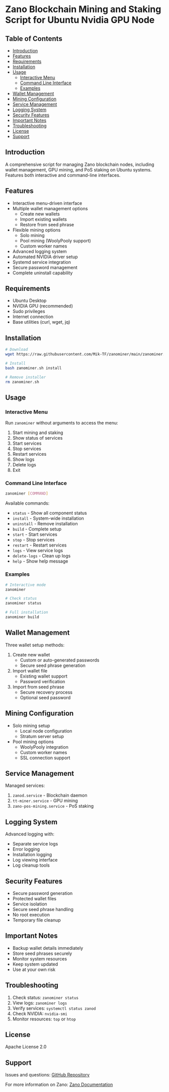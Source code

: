 <h1> Zano Blockchain Mining and Staking Script for Ubuntu Nvidia GPU Node </h1>

<h2>Table of Contents</h2>

- [Introduction](#introduction)
- [Features](#features)
- [Requirements](#requirements)
- [Installation](#installation)
- [Usage](#usage)
  - [Interactive Menu](#interactive-menu)
  - [Command Line Interface](#command-line-interface)
  - [Examples](#examples)
- [Wallet Management](#wallet-management)
- [Mining Configuration](#mining-configuration)
- [Service Management](#service-management)
- [Logging System](#logging-system)
- [Security Features](#security-features)
- [Important Notes](#important-notes)
- [Troubleshooting](#troubleshooting)
- [License](#license)
- [Support](#support)

## Introduction

A comprehensive script for managing Zano blockchain nodes, including wallet management, GPU mining, and PoS staking on Ubuntu systems. Features both interactive and command-line interfaces.

## Features

- Interactive menu-driven interface
- Multiple wallet management options
  - Create new wallets
  - Import existing wallets
  - Restore from seed phrase
- Flexible mining options
  - Solo mining
  - Pool mining (WoolyPooly support)
  - Custom worker names
- Advanced logging system
- Automated NVIDIA driver setup
- Systemd service integration
- Secure password management
- Complete uninstall capability

## Requirements

- Ubuntu Desktop
- NVIDIA GPU (recommended)
- Sudo privileges
- Internet connection
- Base utilities (curl, wget, jq)

## Installation

```bash
# Download
wget https://raw.githubusercontent.com/Mik-TF/zanominer/main/zanominer.sh

# Install
bash zanominer.sh install

# Remove installer
rm zanominer.sh
```

## Usage

### Interactive Menu

Run `zanominer` without arguments to access the menu:

1. Start mining and staking
2. Show status of services
3. Start services
4. Stop services
5. Restart services
6. Show logs
7. Delete logs
8. Exit

### Command Line Interface

```bash
zanominer [COMMAND]
```

Available commands:
- `status` - Show all component status
- `install` - System-wide installation
- `uninstall` - Remove installation
- `build` - Complete setup
- `start` - Start services
- `stop` - Stop services
- `restart` - Restart services
- `logs` - View service logs
- `delete-logs` - Clean up logs
- `help` - Show help message

### Examples

```bash
# Interactive mode
zanominer

# Check status
zanominer status

# Full installation
zanominer build
```

## Wallet Management

Three wallet setup methods:
1. Create new wallet
   - Custom or auto-generated passwords
   - Secure seed phrase generation
2. Import wallet file
   - Existing wallet support
   - Password verification
3. Import from seed phrase
   - Secure recovery process
   - Optional seed password

## Mining Configuration

- Solo mining setup
  - Local node configuration
  - Stratum server setup
- Pool mining options
  - WoolyPooly integration
  - Custom worker names
  - SSL connection support

## Service Management

Managed services:
1. `zanod.service` - Blockchain daemon
2. `tt-miner.service` - GPU mining
3. `zano-pos-mining.service` - PoS staking

## Logging System

Advanced logging with:
- Separate service logs
- Error logging
- Installation logging
- Log viewing interface
- Log cleanup tools

## Security Features

- Secure password generation
- Protected wallet files
- Service isolation
- Secure seed phrase handling
- No root execution
- Temporary file cleanup

## Important Notes

- Backup wallet details immediately
- Store seed phrases securely
- Monitor system resources
- Keep system updated
- Use at your own risk

## Troubleshooting

1. Check status: `zanominer status`
2. View logs: `zanominer logs`
3. Verify services: `systemctl status zanod`
4. Check NVIDIA: `nvidia-smi`
5. Monitor resources: `top` or `htop`

## License

Apache License 2.0

## Support

Issues and questions:
[GitHub Repository](https://github.com/Mik-TF/zanominer)

For more information on Zano:
[Zano Documentation](https://docs.zano.org/)